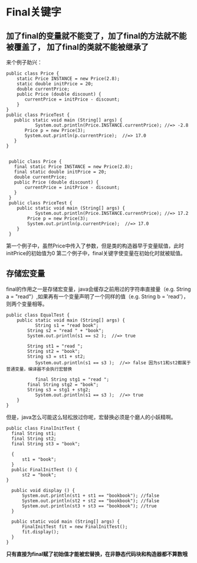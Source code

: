 # Final关键字
## 加了final的变量就不能变了，加了final的方法就不能被覆盖了， 加了final的类就不能被继承了
来个例子助兴：
   ```
   public class Price {
       static Price INSTANCE = new Price(2.8);
       static double initPrice = 20;
       double currentPrice;
       public Price (double discount) {
          currentPrice = initPrice - discount;
       }
   }
   public class PriceTest {
      public static void main (String[] args) {
           System.out.println(Price.INSTANCE.currentPrice); //=> -2.8
          Price p = new Price(3);
          System.out.println(p.currentPrice);  //=> 17.0
      }
   }
   
   
    public class Price {
      final static Price INSTANCE = new Price(2.8);
      final static double initPrice = 20;
      double currentPrice;
      public Price (double discount) {
          currentPrice = initPrice - discount;
      }
    }
    public class PriceTest {
       public static void main (String[] args) {
           System.out.println(Price.INSTANCE.currentPrice); //=> 17.2
           Price p = new Price(3);
           System.out.println(p.currentPrice);  //=> 17.0
       }
    }

   ```
第一个例子中，虽然Price中传入了参数，但是类的构造器早于变量赋值，此时initPrice的初始值为0
第二个例子中，final关键字使变量在初始化时就被赋值。

## 存储宏变量
final的作用之一是存储宏变量，java会缓存之前用过的字符串直接量（e.g. String a = "read"）,如果再有一个变量声明了一个同样的值（e.g. String b = 'read'），则两个变量相等。
   ```
   public class EqualTest {
       public static void main (String[] args) {
           String s1 = "read book";
           String s2 = "read " + "book";
           System.out.println(s1 == s2 );  //=> true
           
           String st1 = "read ";
           String st2 = "book";
           String s3 = st1 + st2;
           System.out.println(s1 == s3 );  //=> false 因为st1和st2都属于普通变量，编译器不会执行宏替换
          
           final String stg1 = "read ";
           final String stg2 = "book";
           String s3 = stg1 + stg2;
           System.out.println(s1 == s3 );  //=> true
       }
   }

   ```
   
但是，java怎么可能这么轻松放过你呢，宏替换必须是个磨人的小妖精啊。
```
public class FinalInitTest {
  final String st1;
  final String st2;
  final String st3 = "book";

  {
      st1 = "book";
  }
  public FinalInitTest () {
      st2 = "book";
}

  public void display () {
      System.out.println(st1 + st1 == "bookbook"); //false
      System.out.println(st2 + st2 == "bookbook"); //false
      System.out.println(st3 + st3 == "bookbook"); //true
  }

  public static void main (String[] args) {
      FinalInitTest fit = new FinalInitTest();
      fit.display();
  }
}

```
**只有直接为final赋了初始值才能被宏替换，在非静态代码块和构造器都不算数哦**
